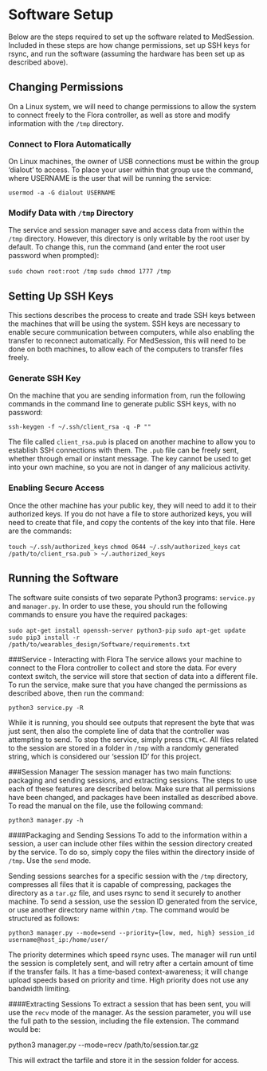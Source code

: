 # Software Setup
Below are the steps required to set up the software related to MedSession. Included in these steps are how change permissions, set up SSH keys for rsync, and run the software (assuming the hardware has been set up as described above).

## Changing Permissions
On a Linux system, we will need to change permissions to allow the system to connect freely to the Flora controller, as well as store and modify information with the `/tmp` directory.

### Connect to Flora Automatically
On Linux machines, the owner of USB connections must be within the group ‘dialout’ to access. To place your user within that group use the command, where USERNAME is the user that will be running the service:

`usermod -a -G dialout USERNAME`


### Modify Data with `/tmp` Directory
The service and session manager save and access data from within the `/tmp` directory. However, this directory is only writable by the root user by default. To change this, run the command (and enter the root user password when prompted): 

`sudo chown root:root /tmp`
`sudo chmod 1777 /tmp`

## Setting Up SSH Keys
This sections describes the process to create and trade SSH keys between the machines that will be using the system. SSH keys are necessary to enable secure communication between computers, while also enabling the transfer to reconnect automatically. For MedSession, this will need to be done on both machines, to allow each of the computers to transfer files freely.

### Generate SSH Key
On the machine that you are sending information from, run the following commands in the command line to generate public SSH keys, with no password:

`ssh-keygen -f ~/.ssh/client_rsa -q -P ""`

The file called `client_rsa.pub` is placed on another machine to allow you to establish SSH connections with them. The `.pub` file can be freely sent, whether through email or instant message. The key cannot be used to get into your own machine, so you are not in danger of any malicious activity. 

### Enabling Secure Access
Once the other machine has your public key, they will need to add it to their authorized keys. If you do not have a file to store authorized keys, you will need to create that file, and copy the contents of the key into that file. Here are the commands:

`touch ~/.ssh/authorized_keys`
`chmod 0644 ~/.ssh/authorized_keys`
`cat /path/to/client_rsa.pub > ~/.authorized_keys`

## Running the Software
The software suite consists of two separate Python3 programs: `service.py` and `manager.py`. In order to use these, you should run the following commands to ensure you have the required packages:

`sudo apt-get install openssh-server python3-pip`
`sudo apt-get update`
`sudo pip3 install -r /path/to/wearables_design/Software/requirements.txt`

###Service - Interacting with Flora
The service allows your machine to connect to the Flora controller to collect and store the data. For every context switch, the service will store that section of data into a different file. To run the service, make sure that you have changed the permissions as described above, then run the command:

`python3 service.py -R`

While it is running, you should see outputs that represent the byte that was just sent, then also the complete line of data that the controller was attempting to send. To stop the service, simply press `CTRL+C`. All files related to the session are stored in a folder in `/tmp` with a randomly generated string, which is considered our ‘session ID’ for this project.

###Session Manager
The session manager has two main functions: packaging and sending sessions, and extracting sessions. The steps to use each of these features are described below. Make sure that all permissions have been changed, and packages have been installed as described above. To read the manual on the file, use the following command:

`python3 manager.py -h`

####Packaging and Sending Sessions
To add to the information within a session, a user can include other files within the session directory created by the service. To do so, simply copy the files within the directory inside of `/tmp`. Use the `send` mode.

Sending sessions searches for a specific session with the `/tmp` directory, compresses all files that it is capable of compressing, packages the directory as a `tar.gz` file, and uses rsync to send it securely to another machine. To send a session, use the session ID generated from the service, or use another directory name within `/tmp`. The command would be structured as follows:

`python3 manager.py --mode=send --priority={low, med, high} session_id username@host_ip:/home/user/`

The priority determines which speed rsync uses. The manager will run until the session is completely sent, and will retry after a certain amount of time if the transfer fails. It has a time-based context-awareness; it will change upload speeds based on priority and time. High priority does not use any bandwidth limiting.

####Extracting Sessions
To extract a session that has been sent, you will use the `recv` mode of the manager. As the session parameter, you will use the full path to the session, including the file extension. The command would be:

python3 manager.py --mode=recv /path/to/session.tar.gz

This will extract the tarfile and store it in the session folder for access. 
